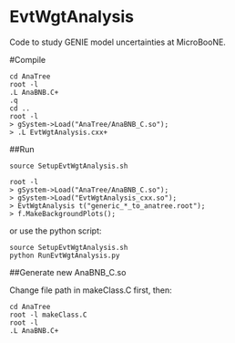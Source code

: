 # EvtWgtAnalysis
Code to study GENIE model uncertainties at MicroBooNE.

#Compile

```
cd AnaTree
root -l
.L AnaBNB.C+
.q
cd ..
root -l
> gSystem->Load("AnaTree/AnaBNB_C.so");
> .L EvtWgtAnalysis.cxx+
```



##Run

```
source SetupEvtWgtAnalysis.sh

root -l
> gSystem->Load("AnaTree/AnaBNB_C.so");
> gSystem->Load("EvtWgtAnalysis_cxx.so");
> EvtWgtAnalysis t("generic_*_to_anatree.root");
> f.MakeBackgroundPlots();
```

or use the python script:

```
source SetupEvtWgtAnalysis.sh
python RunEvtWgtAnalysis.py
```

##Generate new AnaBNB_C.so 

Change file path in makeClass.C first, then:

```
cd AnaTree
root -l makeClass.C
root -l
.L AnaBNB.C+
```


